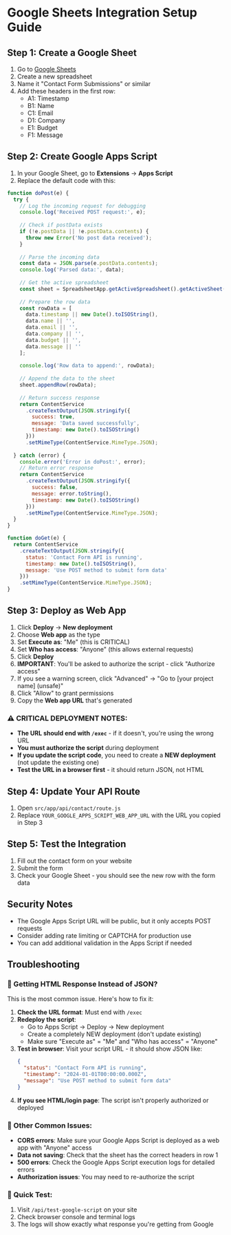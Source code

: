 # Google Sheets Integration Setup Guide

## Step 1: Create a Google Sheet
1. Go to [Google Sheets](https://sheets.google.com)
2. Create a new spreadsheet
3. Name it "Contact Form Submissions" or similar
4. Add these headers in the first row:
   - A1: Timestamp
   - B1: Name
   - C1: Email
   - D1: Company
   - E1: Budget
   - F1: Message

## Step 2: Create Google Apps Script
1. In your Google Sheet, go to **Extensions** → **Apps Script**
2. Replace the default code with this:

```javascript
function doPost(e) {
  try {
    // Log the incoming request for debugging
    console.log('Received POST request:', e);
    
    // Check if postData exists
    if (!e.postData || !e.postData.contents) {
      throw new Error('No post data received');
    }
    
    // Parse the incoming data
    const data = JSON.parse(e.postData.contents);
    console.log('Parsed data:', data);
    
    // Get the active spreadsheet
    const sheet = SpreadsheetApp.getActiveSpreadsheet().getActiveSheet();
    
    // Prepare the row data
    const rowData = [
      data.timestamp || new Date().toISOString(),
      data.name || '',
      data.email || '',
      data.company || '',
      data.budget || '',
      data.message || ''
    ];
    
    console.log('Row data to append:', rowData);
    
    // Append the data to the sheet
    sheet.appendRow(rowData);
    
    // Return success response
    return ContentService
      .createTextOutput(JSON.stringify({ 
        success: true, 
        message: 'Data saved successfully',
        timestamp: new Date().toISOString()
      }))
      .setMimeType(ContentService.MimeType.JSON);
      
  } catch (error) {
    console.error('Error in doPost:', error);
    // Return error response
    return ContentService
      .createTextOutput(JSON.stringify({ 
        success: false, 
        message: error.toString(),
        timestamp: new Date().toISOString()
      }))
      .setMimeType(ContentService.MimeType.JSON);
  }
}

function doGet(e) {
  return ContentService
    .createTextOutput(JSON.stringify({
      status: 'Contact Form API is running',
      timestamp: new Date().toISOString(),
      message: 'Use POST method to submit form data'
    }))
    .setMimeType(ContentService.MimeType.JSON);
}
```

## Step 3: Deploy as Web App
1. Click **Deploy** → **New deployment**
2. Choose **Web app** as the type
3. Set **Execute as**: "Me" (this is CRITICAL)
4. Set **Who has access**: "Anyone" (this allows external requests)
5. Click **Deploy**
6. **IMPORTANT**: You'll be asked to authorize the script - click "Authorize access"
7. If you see a warning screen, click "Advanced" → "Go to [your project name] (unsafe)"
8. Click "Allow" to grant permissions
9. Copy the **Web app URL** that's generated

### ⚠️ CRITICAL DEPLOYMENT NOTES:
- **The URL should end with `/exec`** - if it doesn't, you're using the wrong URL
- **You must authorize the script** during deployment
- **If you update the script code**, you need to create a **NEW deployment** (not update the existing one)
- **Test the URL in a browser first** - it should return JSON, not HTML

## Step 4: Update Your API Route
1. Open `src/app/api/contact/route.js`
2. Replace `YOUR_GOOGLE_APPS_SCRIPT_WEB_APP_URL` with the URL you copied in Step 3

## Step 5: Test the Integration
1. Fill out the contact form on your website
2. Submit the form
3. Check your Google Sheet - you should see the new row with the form data

## Security Notes
- The Google Apps Script URL will be public, but it only accepts POST requests
- Consider adding rate limiting or CAPTCHA for production use
- You can add additional validation in the Apps Script if needed

## Troubleshooting

### 🔴 Getting HTML Response Instead of JSON?
This is the most common issue. Here's how to fix it:

1. **Check the URL format**: Must end with `/exec`
2. **Redeploy the script**: 
   - Go to Apps Script → Deploy → New deployment
   - Create a completely NEW deployment (don't update existing)
   - Make sure "Execute as" = "Me" and "Who has access" = "Anyone"
3. **Test in browser**: Visit your script URL - it should show JSON like:
   ```json
   {
     "status": "Contact Form API is running",
     "timestamp": "2024-01-01T00:00:00.000Z",
     "message": "Use POST method to submit form data"
   }
   ```
4. **If you see HTML/login page**: The script isn't properly authorized or deployed

### 🔴 Other Common Issues:
- **CORS errors**: Make sure your Google Apps Script is deployed as a web app with "Anyone" access
- **Data not saving**: Check that the sheet has the correct headers in row 1
- **500 errors**: Check the Google Apps Script execution logs for detailed errors
- **Authorization issues**: You may need to re-authorize the script

### 🧪 Quick Test:
1. Visit `/api/test-google-script` on your site
2. Check browser console and terminal logs
3. The logs will show exactly what response you're getting from Google
